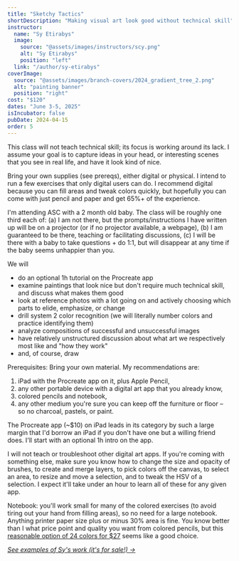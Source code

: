 ```yaml
---
title: "Sketchy Tactics"
shortDescription: "Making visual art look good without technical skill"
instructor:
  name: "Sy Etirabys"
  image:
    source: "@assets/images/instructors/scy.png"
    alt: "Sy Etirabys"
    position: "left"
  link: "/author/sy-etirabys"
coverImage:
  source: "@assets/images/branch-covers/2024_gradient_tree_2.png"
  alt: "painting banner"
  position: "right"
cost: "$120"
dates: "June 3-5, 2025"
isIncubator: false
pubDate: 2024-04-15
order: 5
---
```


This class will not teach technical skill; its focus is working around its lack. I assume your goal is to capture ideas in your head, or interesting scenes that you see in real life, and have it look kind of nice.

Bring your own supplies (see prereqs), either digital or physical. I intend to run a few exercises that only digital users can do. I recommend digital because you can fill areas and tweak colors quickly, but hopefully you can come with just pencil and paper and get 65%+ of the experience.

I'm attending ASC with a 2 month old baby. The class will be roughly one third each of: (a) I am not there, but the prompts/instructions I have written up will be on a projector (or if no projector available, a webpage), (b) I am guaranteed to be there, teaching or facilitating discussions, (c) I will be there with a baby to take questions + do 1:1, but will disappear at any time if the baby seems unhappier than you.

We will

- do an optional 1h tutorial on the Procreate app
- examine paintings that look nice but don't require much technical skill, and discuss what makes them good
- look at reference photos with a lot going on and actively choosing which parts to elide, emphasize, or change
- drill system 2 color recognition (we will literally number colors and practice identifying them)
- analyze compositions of successful and unsuccessful images
- have relatively unstructured discussion about what art we respectively most like and "how they work"
- and, of course, draw

Prerequisites: Bring your own material. My recommendations are:

1. iPad with the Procreate app on it, plus Apple Pencil,
2. any other portable device with a digital art app that you already know,
3. colored pencils and notebook,
4. any other medium you're sure you can keep off the furniture or floor – so no charcoal, pastels, or paint.

The Procreate app (~$10) on iPad leads in its category by such a large margin that I'd borrow an iPad if you don't have one but a willing friend does. I'll start with an optional 1h intro on the app.

I will not teach or troubleshoot other digital art apps. If you're coming with something else, make sure you know how to change the size and opacity of brushes, to create and merge layers, to pick colors off the canvas, to select an area, to resize and move a selection, and to tweak the HSV of a selection. I expect it'll take under an hour to learn all of these for any given app.

Notebook: you'll work small for many of the colored exercises (to avoid tiring out your hand from filling areas), so no need for a large notebook. Anything printer paper size plus or minus 30% area is fine. You know better than I what price point and quality you want from colored pencils, but this [reasonable option of 24 colors for $27](https://www.amazon.com/Derwent-Chromaflow-Sketching-Multicolor-Professional/dp/B08R7PC9LD) seems like a good choice.

_[See examples of Sy's work (it's for sale!) →](https://scyy.fi/art)_
